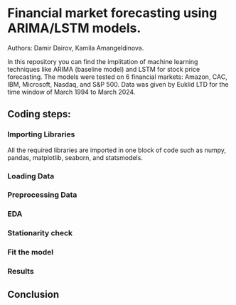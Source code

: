 # Financial market forecasting using ARIMA/LSTM models.

Authors: Damir Dairov, Kamila Amangeldinova.

In this repository you can find the implitation of machine learning techniques like ARIMA (baseline model) and LSTM for stock price forecasting. The models were tested on 6 financial markets: Amazon, CAC, IBM, Microsoft, Nasdaq, and S&P 500. Data was given by Euklid LTD for the time window of March 1994 to March 2024.

## Coding steps:
### Importing Libraries
All the required libraries are imported in one block of code such as numpy, pandas, matplotlib, seaborn, and statsmodels.

### Loading Data


### Preprocessing Data

### EDA

### Stationarity check

### Fit the model

### Results

## Conclusion
